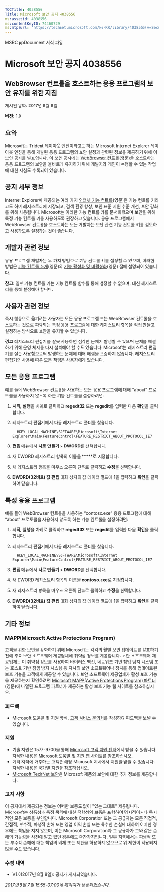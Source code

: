 ```yaml
---
TOCTitle: 4038556
Title: Microsoft 보안 공지 4038556
ms:assetid: 4038556
ms:contentKeyID: 74460729
ms:mtpsurl: 'https://technet.microsoft.com/ko-KR/library/4038556(v=Security.10)'
---
```


MSRC ppDocument 서식 파일

Microsoft 보안 공지 4038556
===========================

WebBrowser 컨트롤을 호스트하는 응용 프로그램의 보안 유지를 위한 지침
--------------------------------------------------------------------

게시된 날짜: 2017년 8월 8일

**버전:** 1.0

요약
----

<span id="sectionToggle0"></span>
Microsoft는 Trident 레이아웃 엔진이라고도 하는 Microsoft Internet Explorer 레이아웃 엔진을 통해 개발된 응용 프로그램의 보안 설정과 관련된 정보를 제공하기 위해 이 보안 공지를 발표합니다. 이 보안 공지에는 [WebBrowser 컨트롤](https://msdn.microsoft.com/ko-kr/library/aa752040(v=vs.85).aspx)(영문)을 호스트하는 응용 프로그램의 보안을 올바르게 유지하기 위해 개발자와 개인이 수행할 수 있는 작업에 대한 지침도 수록되어 있습니다.

공지 세부 정보
--------------

<span id="sectionToggle1"></span>
Internet Explorer에 제공되는 여러 가지 [인터넷 기능 컨트롤](https://msdn.microsoft.com/ko-kr/library/ee330720(v=vs.85).aspx)(영문)은 기능 컨트롤 키라고도 하며 레지스트리에 저장되고, 검색 환경 향상, 보안 표준 지원 수준 개선, 보안 강화를 위해 사용됩니다. Microsoft는 이러한 기능 컨트롤 키를 문서화했으며 보안을 위해 특정 기능 컨트롤 키를 사용하도록 권장하고 있습니다. 응용 프로그램에서 WebBrowser 컨트롤을 호스트하는 모든 개발자는 보안 관련 기능 컨트롤 키를 검토하고 사용하도록 설정하는 것이 좋습니다.

개발자 관련 정보
----------------

응용 프로그램 개발자는 두 가지 방법으로 기능 컨트롤 키를 설정할 수 있으며, 이러한 방법은 [기능 컨트롤 소개](https://greymatter/msrc/main.aspx?extraqs=?dataprovider=microsoft.crm.application.platform.grid.griddataproviderquerybuilder&entitycode=10027&queryid=%257bbc868e4d-56d7-e611-80d6-000d3a32fc99%257d&uiprovider=microsoft.crm.application.controls.griduiprovider&viewtype=4230&pagetype=https://msdn.microsoft.com/ko-kr/library/ms537184(v=vs.85).aspx)(영문)의 [기능 활성화 및 비활성화](https://msdn.microsoft.com/ko-kr/library/ms537184(v=vs.85).aspx)(영문) 절에 설명되어 있습니다.

**참고**: 일부 기능 컨트롤 키는 기능 컨트롤 함수를 통해 설정할 수 없으며, 대신 레지스트리를 통해 설정해야 합니다.

사용자 관련 정보
----------------

<span id="_Hlk489876424"></span>
즉시 행동으로 옮기려는 사용자는 모든 응용 프로그램 또는 WebBrowser 컨트롤을 호스트하는 것으로 파악되는 특정 응용 프로그램에 대한 레지스트리 항목을 직접 만들고 설정하는 방식으로 보안을 유지할 수 있습니다.

**경고** 레지스트리 편집기를 잘못 사용하면 심각한 문제가 발생할 수 있으며 문제를 해결하기 위해 운영 체제를 다시 설치해야 할 수도 있습니다. Microsoft는 레지스트리 편집기를 잘못 사용함으로써 발생하는 문제에 대해 해결을 보증하지 않습니다. 레지스트리 편집기의 사용에 따른 모든 책임은 사용자에게 있습니다.

모든 응용 프로그램
------------------

예를 들어 WebBrowser 컨트롤을 사용하는 모든 응용 프로그램에 대해 “about” 프로토콜을 사용하지 않도록 하는 기능 컨트롤을 설정하려면:

1.  **시작**, **실행**을 차례로 클릭하고 **regedt32** 또는 **regedit**를 입력한 다음 **확인**을 클릭합니다.
2.  레지스트리 편집기에서 다음 레지스트리 폴더를 찾습니다. 

      ```
        HKEY_LOCAL_MACHINE\SOFTWARE\Microsoft\Internet Explorer\Main\FeatureControl\FEATURE_RESTRICT_ABOUT_PROTOCOL_IE7
      ```

3.  **편집** 메뉴에서 **새로 만들기 &gt; DWORD**를 선택합니다.
4.  새 DWORD 레지스트리 항목의 이름을 **\***로 지정합니다.
5.  새 레지스트리 항목을 마우스 오른쪽 단추로 클릭하고 **수정**을 선택합니다. 
6.  **DWORD(32비트) 값 편집** 대화 상자의 값 데이터 필드에 **1**을 입력하고 **확인**을 클릭하여 닫습니다.

특정 응용 프로그램
------------------

예를 들어 WebBrowser 컨트롤을 사용하는 “contoso.exe” 응용 프로그램에 대해 “about” 프로토콜을 사용하지 않도록 하는 기능 컨트롤을 설정하려면:

1.  **시작**, **실행**을 차례로 클릭하고 **regedt32** 또는 **regedit**를 입력한 다음 **확인**을 클릭합니다.
2.  레지스트리 편집기에서 다음 레지스트리 폴더를 찾습니다. 

      ```
        HKEY_LOCAL_MACHINE\SOFTWARE\Microsoft\Internet Explorer\Main\FeatureControl\FEATURE_RESTRICT_ABOUT_PROTOCOL_IE7
      ```

3.  **편집** 메뉴에서 **새로 만들기 &gt; DWORD**를 선택합니다.
4.  새 DWORD 레지스트리 항목의 이름을 **contoso.exe**로 지정합니다.
5.  새 레지스트리 항목을 마우스 오른쪽 단추로 클릭하고 **수정**을 선택합니다. 
6.  **DWORD(32비트) 값 편집** 대화 상자의 값 데이터 필드에 **1**을 입력하고 **확인**을 클릭하여 닫습니다.

기타 정보
---------

<span id="sectionToggle2"></span>
### MAPP(Microsoft Active Protections Program)

고객을 위한 보안을 강화하기 위해 Microsoft는 각각의 월별 보안 업데이트를 발표하기 전에 주요 보안 소프트웨어 제공업체에 취약성 정보를 제공합니다. 보안 소프트웨어 제공업체는 이 취약점 정보를 사용하여 바이러스 백신, 네트워크 기반 침입 탐지 시스템 또는 호스트 기반 침임 방지 시스템 등 자사의 보안 소프트웨어나 장치를 통해 업데이트된 보호 기능을 고객에게 제공할 수 있습니다. 보안 소프트웨어 제공업체가 활성 보호 기능을 제공하는지 확인하려면 [Microsoft MAPP(Active Protections Program) 파트너](http://go.microsoft.com/fwlink/?linkid=215201)(영문)에 나열된 프로그램 파트너가 제공하는 활성 보호 기능 웹 사이트를 참조하십시오.

### 피드백

-   Microsoft 도움말 및 지원 양식, [고객 서비스 문의처](http://support.microsoft.com/ko-kr/kb/?scid=sw;en;1257&amp;showpage=1&amp;ws=technet&amp;sd=tech)를 작성하여 피드백을 보낼 수 있습니다.

### 지원

-   기술 지원은 1577-9700을 통해 [Microsoft 고객 지원 센터](http://go.microsoft.com/fwlink/?linkid=21131)에서 받을 수 있습니다. 자세한 내용은 [Microsoft 도움말 및 지원 웹 사이트](http://support.microsoft.com/ko-kr/)를 참조하십시오.
-   기타 지역에 거주하는 고객은 해당 Microsoft 지사에서 지원을 받을 수 있습니다. 자세한 내용은 [국가별 지원](http://go.microsoft.com/fwlink/?linkid=21155)을 참조하십시오.
-   [Microsoft TechNet 보안](http://go.microsoft.com/fwlink/?linkid=21132)은 Microsoft 제품의 보안에 대한 추가 정보를 제공합니다.

### 고지 사항

이 공지에서 제공되는 정보는 어떠한 보증도 없이 "있는 그대로" 제공됩니다. Microsoft는 상품성과 특정 목적에 대한 적합성의 보증을 포함하여 명시적이거나 묵시적인 모든 보증을 부인합니다. Microsoft Corporation 또는 그 공급자는 모든 직접적, 간접적, 부수적, 파생적 손해 또는 영업 이익 손실 또는 특수한 손실에 대하여 어떠한 경우에도 책임을 지지 않으며, 이는 Microsoft Corporation과 그 공급자가 그와 같은 손해의 가능성을 사전에 알고 있던 경우에도 마찬가지입니다. 일부 지역에서는 파생적 또는 부수적 손해에 대한 책임의 배제 또는 제한을 허용하지 않으므로 위 제한이 적용되지 않을 수도 있습니다.

### 수정 내역

-   V1.0(2017년 8월 8일): 공지가 게시되었습니다.

*2017년 8월 7일 15:55-07:00에 페이지가 생성되었습니다.*
